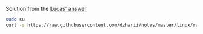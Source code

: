 Solution from the [Lucas' answer](https://raspberrypi.stackexchange.com/a/63356/91596)

```sh
sudo su
curl -s https://raw.githubusercontent.com/dzharii/notes/master/linux/raspberry-pi/bluetooth/setup_bluetooth.sh | bash
```


